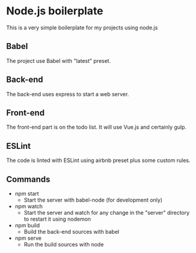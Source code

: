 # Node.js boilerplate

This is a very simple boilerplate for my projects using node.js

## Babel

The project use Babel with "latest" preset.

## Back-end

The back-end uses express to start a web server.

## Front-end

The front-end part is on the todo list. It will use Vue.js and certainly gulp.

## ESLint

The code is linted with ESLint using airbnb preset plus some custom rules.

## Commands

* npm start
  * Start the server with babel-node (for development only)
* npm watch
  * Start the server and watch for any change in the "server" directory to restart it using nodemon
* npm build
  * Build the back-end sources with babel
* npm serve
  * Run the build sources with node
